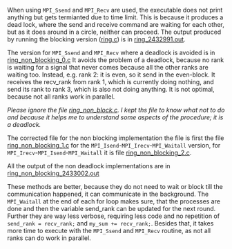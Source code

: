 When using ```MPI_Ssend``` and ```MPI_Recv``` are used, the executable does not print anything but gets termianted
due to time limit. This is because it produces a dead lock, where the send and receive command are waiting for each other, 
but as it does around in a circle, neither can proceed. The output produced by running the
blocking version ([ring.c](ring.c)) is in [ring_2432991.out](ring_2432991.out).

The version for ```MPI_Ssend``` and ```MPI_Recv``` where a deadlock is avoided is in [ring_non_blocking_0.c](ring_non_blocking_0.c)
It avoids the problem of a deadlock, because no rank is waiting for a signal that never comes because all the other ranks 
are waiting too. Instead, e.g. rank 2: it is even, so it send in the even-block. It receives the recv_rank from rank 1, which
is currently doing nothing, and send its rank to rank 3, which is also not doing anything. It is not optimal, because
not all ranks work in parallel.

_Please ignore the file [ring_non_block.c](ring_non_block.c). I kept ths file to know what not to do and because it helps
me to understand some aspects of the procedure; it is a deadlock._

The corrected file for the non blocking implementation the file is first the file [ring_non_blocking_1.c](ring_non_blocking_1.c) 
for the ```MPI_Isend```-```MPI_Irecv```-```MPI_Waitall``` version, 
for ```MPI_Irecv```-```MPI_Isend```-```MPI_Waitall``` it is file [ring_non_blocking_2.c](ring_non_blocking_2.c).

All the output of the non deadlock implementations are in [ring_non_blocking_2433002.out](ring_non_blocking_2433002.out)

These methods are better, because they do not need to wait or block till the communication happened,
it can communicate in the background. The ```MPI_Waitall``` at the end of each for loop makes sure, that the processes are done
and then the variable send_rank can be updated for the next round. Further they are way less verbose, requiring less
code and no repetition of ```send_rank = recv_rank;``` and ```my_sum += recv_rank;```. Besides that, it takes more time 
to execute with the ```MPI_Ssend``` and ```MPI_Recv``` routine, as not all ranks can do work in parallel.
